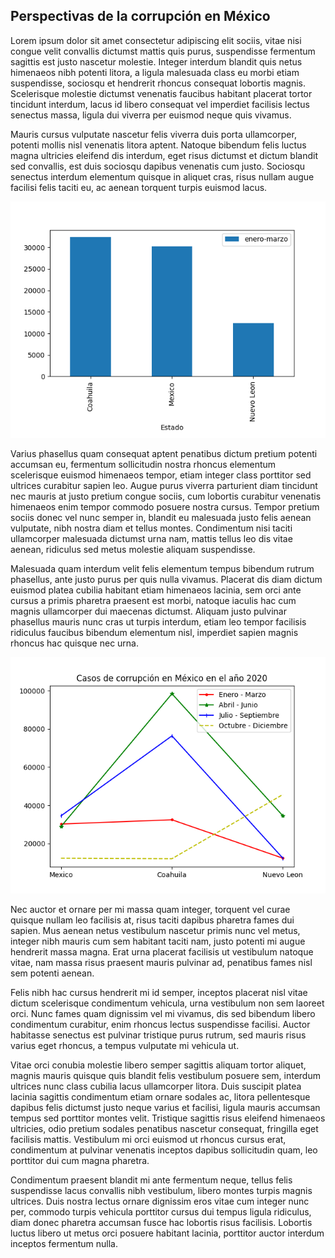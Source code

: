 ## Perspectivas de la corrupción en México

Lorem ipsum dolor sit amet consectetur adipiscing elit sociis, vitae nisi congue velit convallis dictumst mattis quis purus, suspendisse fermentum sagittis est justo nascetur molestie. Integer interdum blandit quis netus himenaeos nibh potenti litora, a ligula malesuada class eu morbi etiam suspendisse, sociosqu et hendrerit rhoncus consequat lobortis magnis. Scelerisque molestie dictumst venenatis faucibus habitant placerat tortor tincidunt interdum, lacus id libero consequat vel imperdiet facilisis lectus senectus massa, ligula dui viverra per euismod neque quis vivamus.

Mauris cursus vulputate nascetur felis viverra duis porta ullamcorper, potenti mollis nisl venenatis litora aptent. Natoque bibendum felis luctus magna ultricies eleifend dis interdum, eget risus dictumst et dictum blandit sed convallis, est duis sociosqu dapibus venenatis cum justo. Sociosqu senectus interdum elementum quisque in aliquet cras, risus nullam augue facilisi felis taciti eu, ac aenean torquent turpis euismod lacus.

![figura 1 corrupcion en 3 estados](imgs_corrupción/Figure_0.png)

Varius phasellus quam consequat aptent penatibus dictum pretium potenti accumsan eu, fermentum sollicitudin nostra rhoncus elementum scelerisque euismod himenaeos tempor, etiam integer class porttitor sed ultrices curabitur sapien leo. Augue purus viverra parturient diam tincidunt nec mauris at justo pretium congue sociis, cum lobortis curabitur venenatis himenaeos enim tempor commodo posuere nostra cursus. Tempor pretium sociis donec vel nunc semper in, blandit eu malesuada justo felis aenean vulputate, nibh nostra diam et tellus montes. Condimentum nisi taciti ullamcorper malesuada dictumst urna nam, mattis tellus leo dis vitae aenean, ridiculus sed metus molestie aliquam suspendisse.

Malesuada quam interdum velit felis elementum tempus bibendum rutrum phasellus, ante justo purus per quis nulla vivamus. Placerat dis diam dictum euismod platea cubilia habitant etiam himenaeos lacinia, sem orci ante cursus a primis pharetra praesent est morbi, natoque iaculis hac cum magnis ullamcorper dui maecenas dictumst. Aliquam justo pulvinar phasellus mauris nunc cras ut turpis interdum, etiam leo tempor facilisis ridiculus faucibus bibendum elementum nisl, imperdiet sapien magnis rhoncus hac quisque nec urna.

![figura 2](imgs_corrupción/Figure_1.png)

Nec auctor et ornare per mi massa quam integer, torquent vel curae quisque nullam leo facilisis at, risus taciti dapibus pharetra fames dui sapien. Mus aenean netus vestibulum nascetur primis nunc vel metus, integer nibh mauris cum sem habitant taciti nam, justo potenti mi augue hendrerit massa magna. Erat urna placerat facilisis ut vestibulum natoque vitae, nam massa risus praesent mauris pulvinar ad, penatibus fames nisl sem potenti aenean.

Felis nibh hac cursus hendrerit mi id semper, inceptos placerat nisl vitae dictum scelerisque condimentum vehicula, urna vestibulum non sem laoreet orci. Nunc fames quam dignissim vel mi vivamus, dis sed bibendum libero condimentum curabitur, enim rhoncus lectus suspendisse facilisi. Auctor habitasse senectus est pulvinar tristique purus rutrum, sed mauris risus varius eget rhoncus, a tempus vulputate mi vehicula ut.

Vitae orci conubia molestie libero semper sagittis aliquam tortor aliquet, magnis mauris quisque quis blandit felis vestibulum posuere sem, interdum ultrices nunc class cubilia lacus ullamcorper litora. Duis suscipit platea lacinia sagittis condimentum etiam ornare sodales ac, litora pellentesque dapibus felis dictumst justo neque varius et facilisi, ligula mauris accumsan tempus sed porttitor montes velit. Tristique sagittis risus eleifend himenaeos ultricies, odio pretium sodales penatibus nascetur consequat, fringilla eget facilisis mattis. Vestibulum mi orci euismod ut rhoncus cursus erat, condimentum at pulvinar venenatis inceptos dapibus sollicitudin quam, leo porttitor dui cum magna pharetra.

Condimentum praesent blandit mi ante fermentum neque, tellus felis suspendisse lacus convallis nibh vestibulum, libero montes turpis magnis ultrices. Duis nostra lectus ornare dignissim eros vitae cum integer nunc per, commodo turpis vehicula porttitor cursus dui tempus ligula ridiculus, diam donec pharetra accumsan fusce hac lobortis risus facilisis. Lobortis luctus libero ut metus orci posuere habitant lacinia, porttitor auctor interdum inceptos fermentum nulla.